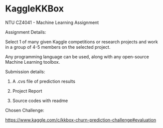 # KaggleKKBox
NTU CZ4041 - Machine Learning Assignment


Assignment Details:


Select 1 of many given Kaggle competitions or research projects and work in a group of 4-5 members on the selected project.


Any programming language can be used, along with any open-source Machine Learning toolbox.


Submission details: 


1. A .cvs file of prediction results


2. Project Report


3. Source codes with readme




Chosen Challenge: 


https://www.kaggle.com/c/kkbox-churn-prediction-challenge#evaluation

